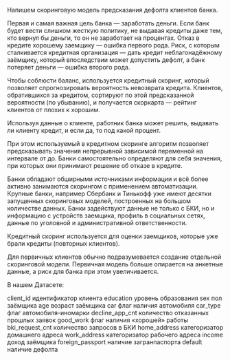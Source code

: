 Напишем скоринговую модель предсказания дефолта клиентов банка.

Первая и самая важная цель банка — заработать деньги. Если банк будет вести слишком жесткую политику, не выдавая кредиты даже тем, кто вернул бы деньги, то он не заработает на процентах. Отказ в кредите хорошему заемщику — ошибка первого рода. Риск, с которым сталкивается кредитная организация — дать кредит неблагонадёжному заёмщику, который впоследствии может допустить дефолт, а банк потеряет деньги — ошибка второго рода.

Чтобы соблюсти баланс, используется кредитный скоринг, который позволяет спрогнозировать вероятность невозврата кредита. Клиентов, обратившихся за кредитом, сортируют по этой предсказанной вероятности (по убыванию), и получается скоркарта — рейтинг клиентов от плохих к хорошим. 

Используя данные о клиенте, работник банка может решить, выдавать ли клиенту кредит, и если да, то под какой процент.

При этом используемый в кредитном скоринге алгоритм позволяет предсказывать значения непрерывной зависимой переменной на интервале от  до. Банки самостоятельно определяют для себя значения, при которых они принимают решение об отказе в кредите.

Банки обладают обширными источниками информации и всё более активно занимаются скорингом с применением автоматизации. Крупные банки, например Сбербанк и Тинькофф уже имеют десятки запущенных скоринговых моделей, построенных на большом количестве данных. Банки задействуют данные не только с БКИ, но и информацию с устройств заемщика, профиль в социальных сетях, данные по уголовной и административной ответственности. 

Кредитный скоринг используется для оценки заемщиков, которые уже брали кредиты (повторных клиентов).

Для первичных клиентов обычно подразумевается создание отдельной скоринговой модели. Первичная модель больше опирается на анкетные данные, а риск для банка при этом увеличивается. 

В нашем Датасете:


client_id	идентификатор клиента
education	уровень образования
sex	пол заёмщика
age	возраст заёмщика
car	флаг наличия автомобиля
car_type	флаг автомобиля-иномарки
decline_app_cnt	количество отказанных прошлых заявок
good_work	флаг наличия «хорошей» работы
bki_request_cnt	количество запросов в БКИ
home_address	категоризатор домашнего адреса
work_address	категоризатор рабочего адреса
income	доход заёмщика
foreign_passport	наличие загранпаспорта
default	наличие дефолта
